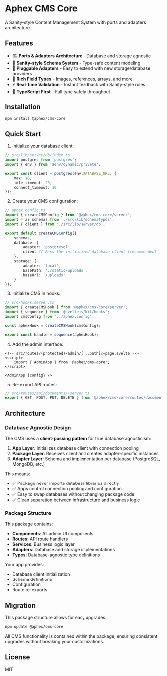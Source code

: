 # Aphex CMS Core

A Sanity-style Content Management System with ports and adapters architecture.

## Features

- 🏗️ **Ports & Adapters Architecture** - Database and storage agnostic
- 🎨 **Sanity-style Schema System** - Type-safe content modeling
- 🔌 **Pluggable Adapters** - Easy to extend with new storage/database providers
- 📝 **Rich Field Types** - Images, references, arrays, and more
- ⚡ **Real-time Validation** - Instant feedback with Sanity-style rules
- 🎯 **TypeScript First** - Full type safety throughout

## Installation

```bash
npm install @aphex/cms-core
```

## Quick Start

1. Initialize your database client:

```typescript
// src/lib/server/db/index.ts
import postgres from 'postgres';
import { env } from '$env/dynamic/private';

export const client = postgres(env.DATABASE_URL, {
	max: 10,
	idle_timeout: 20,
	connect_timeout: 10
});
```

2. Create your CMS configuration:

```typescript
// aphex.config.ts
import { createCMSConfig } from '@aphex/cms-core/server';
import * as schemas from './src/lib/schemaTypes';
import { client } from './src/lib/server/db';

export default createCMSConfig({
	schemas,
	database: {
		adapter: 'postgresql',
		client // Pass the initialized database client (recommended)
	},
	storage: {
		adapter: 'local',
		basePath: './static/uploads',
		baseUrl: '/uploads'
	}
});
```

3. Initialize CMS in hooks:

```typescript
// src/hooks.server.ts
import { createCMSHook } from '@aphex/cms-core/server';
import { sequence } from '@sveltejs/kit/hooks';
import cmsConfig from '../aphex.config';

const aphexHook = createCMSHook(cmsConfig);

export const handle = sequence(aphexHook);
```

4. Add the admin interface:

```svelte
<!-- src/routes/(protected)/admin/[...path]/+page.svelte -->
<script>
	import { AdminApp } from '@aphex/cms-core';
</script>

<AdminApp {config} />
```

5. Re-export API routes:

```typescript
// src/routes/api/documents/+server.ts
export { GET, POST, PUT, DELETE } from '@aphex/cms-core/routes/documents';
```

## Architecture

### Database Agnostic Design

The CMS uses a **client-passing pattern** for true database agnosticism:

1. **App Layer**: Initializes database client with connection pooling
2. **Package Layer**: Receives client and creates adapter-specific instances
3. **Adapter Layer**: Schema and implementation per database (PostgreSQL, MongoDB, etc.)

This means:

- ✅ Package never imports database libraries directly
- ✅ Apps control connection pooling and configuration
- ✅ Easy to swap databases without changing package code
- ✅ Clean separation between infrastructure and business logic

### Package Structure

This package contains:

- **Components**: All admin UI components
- **Routes**: API route handlers
- **Services**: Business logic layer
- **Adapters**: Database and storage implementations
- **Types**: Database-agnostic type definitions

Your app provides:

- Database client initialization
- Schema definitions
- Configuration
- Route re-exports

## Migration

This package structure allows for easy upgrades:

```bash
npm update @aphex/cms-core
```

All CMS functionality is contained within the package, ensuring consistent upgrades without breaking your customizations.

## License

MIT
